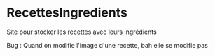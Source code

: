 # RecettesIngredients
Site pour stocker les recettes avec leurs ingrédients

Bug : Quand on modifie l'image d'une recette, bah elle se modifie pas
